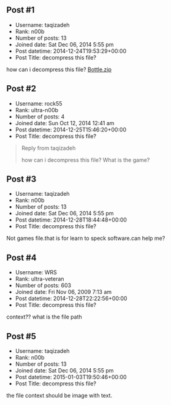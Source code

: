 ## Post #1
- Username: taqizadeh
- Rank: n00b
- Number of posts: 13
- Joined date: Sat Dec 06, 2014 5:55 pm
- Post datetime: 2014-12-24T19:53:29+00:00
- Post Title: decompress this file?

how can i decompress this file?
[Bottle.zip](https://xentaxbackup.github.io/file/8366_Bottle.zip)
## Post #2
- Username: rock55
- Rank: ultra-n00b
- Number of posts: 4
- Joined date: Sun Oct 12, 2014 12:41 am
- Post datetime: 2014-12-25T15:46:20+00:00
- Post Title: decompress this file?

> Reply from taqizadeh
>
> how can i decompress this file?
What is the game?
## Post #3
- Username: taqizadeh
- Rank: n00b
- Number of posts: 13
- Joined date: Sat Dec 06, 2014 5:55 pm
- Post datetime: 2014-12-28T18:44:48+00:00
- Post Title: decompress this file?

Not games file.that is for learn to speck software.can help me?
## Post #4
- Username: WRS
- Rank: ultra-veteran
- Number of posts: 603
- Joined date: Fri Nov 06, 2009 7:13 am
- Post datetime: 2014-12-28T22:22:56+00:00
- Post Title: decompress this file?

context?? what is the file path
## Post #5
- Username: taqizadeh
- Rank: n00b
- Number of posts: 13
- Joined date: Sat Dec 06, 2014 5:55 pm
- Post datetime: 2015-01-03T19:50:46+00:00
- Post Title: decompress this file?

the file context should be image with text.
